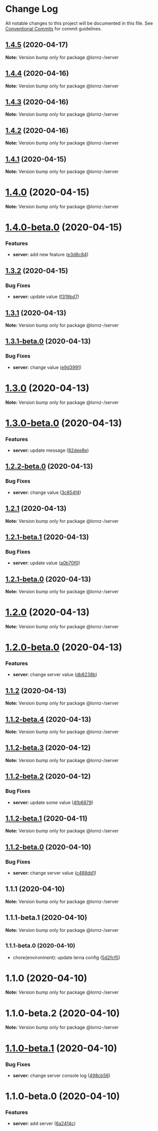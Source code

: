 # Change Log

All notable changes to this project will be documented in this file.
See [Conventional Commits](https://conventionalcommits.org) for commit guidelines.

## [1.4.5](https://github.com/Lornz-/lerna-semantic-release-demo/compare/@lornz-/server@1.4.4...@lornz-/server@1.4.5) (2020-04-17)

**Note:** Version bump only for package @lornz-/server





## [1.4.4](https://github.com/Lornz-/lerna-semantic-release-demo/compare/@lornz-/server@1.4.3...@lornz-/server@1.4.4) (2020-04-16)

**Note:** Version bump only for package @lornz-/server





## [1.4.3](https://github.com/Lornz-/lerna-semantic-release-demo/compare/@lornz-/server@1.4.2...@lornz-/server@1.4.3) (2020-04-16)

**Note:** Version bump only for package @lornz-/server





## [1.4.2](https://github.com/Lornz-/lerna-semantic-release-demo/compare/@lornz-/server@1.4.1...@lornz-/server@1.4.2) (2020-04-16)

**Note:** Version bump only for package @lornz-/server





## [1.4.1](https://github.com/Lornz-/lerna-semantic-release-demo/compare/@lornz-/server@1.4.0...@lornz-/server@1.4.1) (2020-04-15)

**Note:** Version bump only for package @lornz-/server





# [1.4.0](https://github.com/Lornz-/lerna-semantic-release-demo/compare/@lornz-/server@1.4.0-beta.0...@lornz-/server@1.4.0) (2020-04-15)

**Note:** Version bump only for package @lornz-/server





# [1.4.0-beta.0](https://github.com/Lornz-/lerna-semantic-release-demo/compare/@lornz-/server@1.3.2...@lornz-/server@1.4.0-beta.0) (2020-04-15)


### Features

* **server:** add new feature ([e3d8c84](https://github.com/Lornz-/lerna-semantic-release-demo/commit/e3d8c8418e9926aac532d5cc44c29103a97bc82d))





## [1.3.2](https://github.com/Lornz-/lerna-semantic-release-demo/compare/@lornz-/server@1.3.1...@lornz-/server@1.3.2) (2020-04-15)


### Bug Fixes

* **server:** update value ([f319bd7](https://github.com/Lornz-/lerna-semantic-release-demo/commit/f319bd711b4dd030ae87cacba60bca0a14d94845))





## [1.3.1](https://github.com/Lornz-/lerna-semantic-release-demo/compare/@lornz-/server@1.3.1-beta.0...@lornz-/server@1.3.1) (2020-04-13)

**Note:** Version bump only for package @lornz-/server





## [1.3.1-beta.0](https://github.com/Lornz-/lerna-semantic-release-demo/compare/@lornz-/server@1.3.0...@lornz-/server@1.3.1-beta.0) (2020-04-13)


### Bug Fixes

* **server:** change value ([e9d3991](https://github.com/Lornz-/lerna-semantic-release-demo/commit/e9d399127136e8d18dea5224b099abf384a87f29))





# [1.3.0](https://github.com/Lornz-/lerna-semantic-release-demo/compare/@lornz-/server@1.3.0-beta.0...@lornz-/server@1.3.0) (2020-04-13)

**Note:** Version bump only for package @lornz-/server





# [1.3.0-beta.0](https://github.com/Lornz-/lerna-semantic-release-demo/compare/@lornz-/server@1.2.1...@lornz-/server@1.3.0-beta.0) (2020-04-13)


### Features

* **server:** update message ([82dee8e](https://github.com/Lornz-/lerna-semantic-release-demo/commit/82dee8e54374fda6157f23141f179b6e08af12c5))
## [1.2.2-beta.0](https://github.com/Lornz-/lerna-semantic-release-demo/compare/@lornz-/server@1.2.1...@lornz-/server@1.2.2-beta.0) (2020-04-13)


### Bug Fixes

* **server:** change value ([3c854f4](https://github.com/Lornz-/lerna-semantic-release-demo/commit/3c854f4bd6f373eb5357e0d685f8d8fcb52a87e1))





## [1.2.1](https://github.com/Lornz-/lerna-semantic-release-demo/compare/@lornz-/server@1.2.1-beta.1...@lornz-/server@1.2.1) (2020-04-13)

**Note:** Version bump only for package @lornz-/server





## [1.2.1-beta.1](https://github.com/Lornz-/lerna-semantic-release-demo/compare/@lornz-/server@1.2.1-beta.0...@lornz-/server@1.2.1-beta.1) (2020-04-13)


### Bug Fixes

* **server:** update value ([a0b70f0](https://github.com/Lornz-/lerna-semantic-release-demo/commit/a0b70f08e9ba7a8ed5af158276c766e3843bc9bb))





## [1.2.1-beta.0](https://github.com/Lornz-/lerna-semantic-release-demo/compare/@lornz-/server@1.2.0...@lornz-/server@1.2.1-beta.0) (2020-04-13)

**Note:** Version bump only for package @lornz-/server





# [1.2.0](https://github.com/Lornz-/lerna-semantic-release-demo/compare/@lornz-/server@1.2.0-beta.0...@lornz-/server@1.2.0) (2020-04-13)

**Note:** Version bump only for package @lornz-/server





# [1.2.0-beta.0](https://github.com/Lornz-/lerna-semantic-release-demo/compare/@lornz-/server@1.1.2...@lornz-/server@1.2.0-beta.0) (2020-04-13)


### Features

* **server:** change server value ([db8238b](https://github.com/Lornz-/lerna-semantic-release-demo/commit/db8238bd7a33323391ea9c5d9b7c55516b17fc8e))





## [1.1.2](https://github.com/Lornz-/lerna-semantic-release-demo/compare/@lornz-/server@1.1.2-beta.4...@lornz-/server@1.1.2) (2020-04-13)

**Note:** Version bump only for package @lornz-/server





## [1.1.2-beta.4](https://github.com/Lornz-/lerna-semantic-release-demo/compare/@lornz-/server@1.1.2-beta.3...@lornz-/server@1.1.2-beta.4) (2020-04-13)

**Note:** Version bump only for package @lornz-/server





## [1.1.2-beta.3](https://github.com/Lornz-/lerna-semantic-release-demo/compare/@lornz-/server@1.1.2-beta.2...@lornz-/server@1.1.2-beta.3) (2020-04-12)

**Note:** Version bump only for package @lornz-/server





## [1.1.2-beta.2](https://github.com/Lornz-/lerna-semantic-release-demo/compare/@lornz-/server@1.1.2-beta.1...@lornz-/server@1.1.2-beta.2) (2020-04-12)


### Bug Fixes

* **server:** update some value ([4fb6879](https://github.com/Lornz-/lerna-semantic-release-demo/commit/4fb68795c32b250a852b1a76f7c3d490bca67cf6))





## [1.1.2-beta.1](https://github.com/Lornz-/lerna-semantic-release-demo/compare/@lornz-/server@1.1.2-beta.0...@lornz-/server@1.1.2-beta.1) (2020-04-11)

**Note:** Version bump only for package @lornz-/server





## [1.1.2-beta.0](https://github.com/Lornz-/lerna-semantic-release-demo/compare/@lornz-/server@1.1.1...@lornz-/server@1.1.2-beta.0) (2020-04-10)


### Bug Fixes

* **server:** change server value ([c488dd1](https://github.com/Lornz-/lerna-semantic-release-demo/commit/c488dd1423ae0f676e99d31b3638eb3e5dd7f4c8))





## 1.1.1 (2020-04-10)

**Note:** Version bump only for package @lornz-/server





## 1.1.1-beta.1 (2020-04-10)

**Note:** Version bump only for package @lornz-/server





## <small>1.1.1-beta.0 (2020-04-10)</small>

* chore(environment): update lerna config ([5d2fcf5](https://github.com/Lornz-/lerna-semantic-release-demo/commit/5d2fcf5))





# 1.1.0 (2020-04-10)

**Note:** Version bump only for package @lornz-/server





# 1.1.0-beta.2 (2020-04-10)

**Note:** Version bump only for package @lornz-/server





# [1.1.0-beta.1](https://github.com/Lornz-/lerna-semantic-release-demo/compare/@lornz-/server@1.1.0-beta.0...@lornz-/server@1.1.0-beta.1) (2020-04-10)


### Bug Fixes

* **server:** change server console log ([498cb56](https://github.com/Lornz-/lerna-semantic-release-demo/commit/498cb5640f511c5a0f7782aa61a1c9c87a1d1810))





# 1.1.0-beta.0 (2020-04-10)


### Features

* **server:** add server ([6a2414c](https://github.com/Lornz-/lerna-semantic-release-demo/commit/6a2414cae880a379695784d346ddddfb472b62e6))
